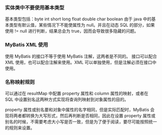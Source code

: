 ### 实体类中不要使用基本类型
基本类型包括：byte int short long float double char boolean
由于 java 中的基本类型有默认值，某些情况下不能使属性为 null。并且在动态 SQL 的部分，如果使用 != null 进行判断，结果总会为 true，因而会导致很多隐藏的问题。

### MyBatis XML 使用
使用 MyBatis 的接口不等于使用 MyBatis 注解，这两者是不同的。
接口可以配合 XML 使用，也可以配合注解来使用。XML 可以单独使用，但是注解必须在接口中使用。

### 名称映射规则
可以通过在 resultMap 中配置 property 属性和 column 属性的映射，或者在 SQL 中设置别名这两种方式实现将查询列映射到对象属性的目的。

property 属性或别名要和对象中属性的名字相同，但是实际匹配时，MyBatis 会现将两者都转换为大写形式，然后再判断是否相同，因此在设置 property 属性或别名的时候，不需要考虑大小写是否一致，但是为了便于阅读，要尽可能按照统一的规则来设置。